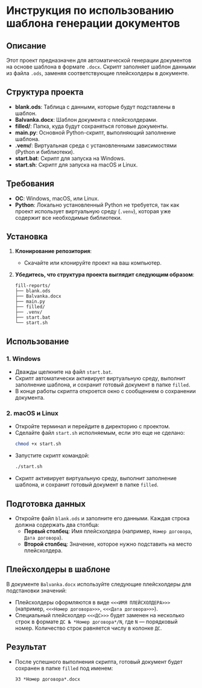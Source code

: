 # **Инструкция по использованию шаблона генерации документов**

## Описание

Этот проект предназначен для автоматической генерации документов на основе шаблона в формате `.docx`. Скрипт заполняет шаблон данными из файла `.ods`, заменяя соответствующие плейсхолдеры в документе.

## Структура проекта

- **blank.ods**: Таблица с данными, которые будут подставлены в шаблон.
- **Balvanka.docx**: Шаблон документа с плейсхолдерами.
- **filled/**: Папка, куда будут сохраняться готовые документы.
- **main.py**: Основной Python-скрипт, выполняющий заполнение шаблона.
- **.venv/**: Виртуальная среда с установленными зависимостями (Python и библиотеки).
- **start.bat**: Скрипт для запуска на Windows.
- **start.sh**: Скрипт для запуска на macOS и Linux.

## Требования

- **ОС**: Windows, macOS, или Linux.
- **Python**: Локально установленный Python не требуется, так как проект использует виртуальную среду (`.venv`), которая уже содержит все необходимые библиотеки.

## Установка

1. **Клонирование репозитория**:
   - Скачайте или клонируйте проект на ваш компьютер.

2. **Убедитесь, что структура проекта выглядит следующим образом**:
   ```
   fill-reports/
   ├── blank.ods
   ├── Balvanka.docx
   ├── main.py
   ├── filled/
   ├── .venv/
   ├── start.bat
   └── start.sh
   ```

## Использование

### 1. **Windows**

- Дважды щелкните на файл `start.bat`.
- Скрипт автоматически активирует виртуальную среду, выполнит заполнение шаблона, и сохранит готовый документ в папке `filled`.
- В конце работы скрипта откроется окно с сообщением о сохранении документа.

### 2. **macOS и Linux**

- Откройте терминал и перейдите в директорию с проектом.
- Сделайте файл `start.sh` исполняемым, если это еще не сделано:
  ```bash
  chmod +x start.sh
  ```
- Запустите скрипт командой:
  ```bash
  ./start.sh
  ```
- Скрипт активирует виртуальную среду, выполнит заполнение шаблона, и сохранит готовый документ в папке `filled`.

## Подготовка данных

- Откройте файл `blank.ods` и заполните его данными. Каждая строка должна содержать два столбца:
  - **Первый столбец**: Имя плейсхолдера (например, `Номер договора`, `Дата договора`).
  - **Второй столбец**: Значение, которое нужно подставить на место плейсхолдера.

## Плейсхолдеры в шаблоне

В документе `Balvanka.docx` используйте следующие плейсхолдеры для подстановки значений:
- Плейсхолдеры оформляются в виде `<<<ИМЯ ПЛЕЙСХОЛДЕРА>>>` (например, `<<<Номер договора>>>`, `<<<Дата договора>>>`).
- Специальный плейсхолдер `<<<ДС>>>` будет заменен на несколько строк в формате `ДС № *Номер договора*/N`, где `N` — порядковый номер. Количество строк равняется числу в колонке `ДС`.

## Результат

- После успешного выполнения скрипта, готовый документ будет сохранен в папке `filled` под именем:
  ```
  ЭЗ *Номер договора*.docx
  ```
